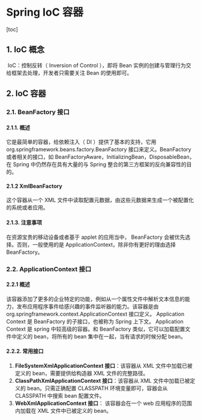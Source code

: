 # Spring IoC 容器

[toc]

## 1. IoC 概念

​		IoC：控制反转（ Inversion of Control ），即将 Bean 实例的创建与管理行为交给框架去处理，开发者只需要关注 Bean 的使用即可。

## 2. IoC 容器

### 2.1. BeanFactory  接口

#### 2.1.1. 概述

它是最简单的容器，给依赖注入（ DI ）提供了基本的支持，它用 org.springframework.beans.factory.BeanFactory 接口来定义。BeanFactory 或者相关的接口，如 BeanFactoryAware，InitializingBean，DisposableBean，在 Spring 中仍然存在具有大量的与 Spring 整合的第三方框架的反向兼容性的目的。

#### 2.1.2 XmlBeanFactory

这个容器从一个 XML 文件中读取配置元数据，由这些元数据来生成一个被配置化的系统或者应用。

#### 2.1.3. 注意事项

在资源宝贵的移动设备或者基于 applet 的应用当中， BeanFactory 会被优先选择。否则，一般使用的是 ApplicationContext，除非你有更好的理由选择 BeanFactory。

### 2.2. ApplicationContext  接口

#### 2.2.1 概述

该容器添加了更多的企业特定的功能，例如从一个属性文件中解析文本信息的能力，发布应用程序事件给感兴趣的事件监听器的能力。该容器是由  org.springframework.context.ApplicationContext 接口定义。 Application Context 是 BeanFactory 的子接口，也被称为 Spring 上下文。 Application Context 是 spring 中较高级的容器。和 BeanFactory 类似，它可以加载配置文件中定义的 bean，将所有的 bean 集中在一起，当有请求的时候分配 bean。

#### 2.2.2. 常用接口

1. **FileSystemXmlApplicationContext 接口**：该容器从 XML 文件中加载已被定义的 bean，需要提供给构造器 XML 文件的完整路径。
2. **ClassPathXmlApplicationContext 接口**：该容器从 XML 文件中加载已被定义的 bean。只需正确配置 CLASSPATH 环境变量即可，容器会从 CLASSPATH 中搜索 bean 配置文件。
3. **WebXmlApplicationContext 接口**： 该容器会在一个 web 应用程序的范围内加载在 XML 文件中已被定义的 bean。

